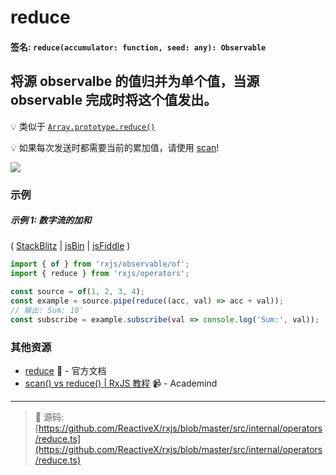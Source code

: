 # reduce

#### 签名: `reduce(accumulator: function, seed: any): Observable`

## 将源 observalbe 的值归并为单个值，当源 observable 完成时将这个值发出。

:bulb: 类似于 [`Array.prototype.reduce()`](https://developer.mozilla.org/en-US/docs/Web/JavaScript/Reference/Global_Objects/Array/Reduce?v=a)

:bulb: 如果每次发送时都需要当前的累加值，请使用 [scan](scan.md)!

<div class="ua-ad"><a href="https://ultimateangular.com/?ref=76683_kee7y7vk"><img src="https://ultimateangular.com/assets/img/banners/ua-leader.svg"></a></div>

### 示例

##### 示例 1: 数字流的加和

( [StackBlitz](https://stackblitz.com/edit/typescript-bbmye7?file=index.ts&devtoolsheight=50) |
[jsBin](http://jsbin.com/dakuneneho/edit?js,console) |
[jsFiddle](https://jsfiddle.net/f8fw7yka/) )

```js
import { of } from 'rxjs/observable/of';
import { reduce } from 'rxjs/operators';

const source = of(1, 2, 3, 4);
const example = source.pipe(reduce((acc, val) => acc + val));
// 输出: Sum: 10'
const subscribe = example.subscribe(val => console.log('Sum:', val));
```

### 其他资源

* [reduce](http://cn.rx.js.org/class/es6/Observable.js~Observable.html#instance-method-reduce) :newspaper: - 官方文档
* [scan() vs reduce() | RxJS 教程](https://www.youtube.com/watch?v=myEeo2rZc3g) :video_camera: - Academind

---
> :file_folder: 源码:  [https://github.com/ReactiveX/rxjs/blob/master/src/internal/operators/reduce.ts](https://github.com/ReactiveX/rxjs/blob/master/src/internal/operators/reduce.ts)
